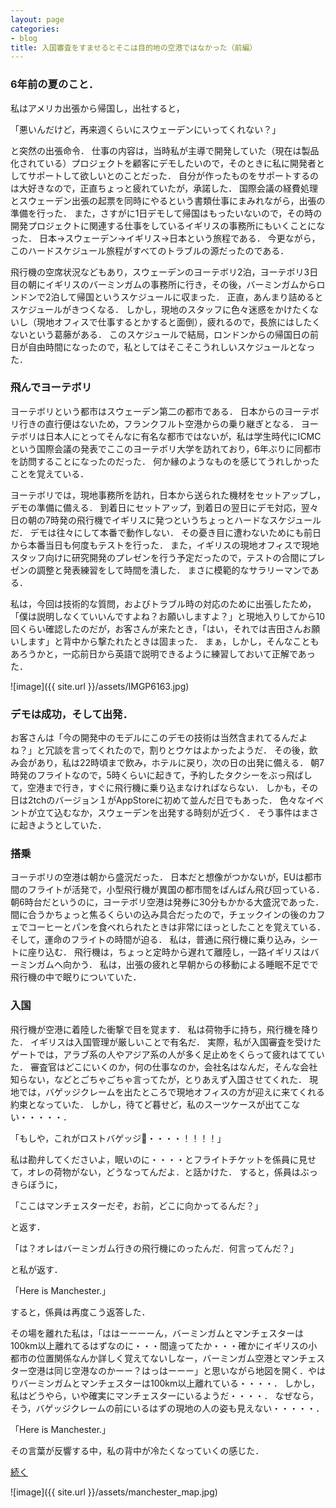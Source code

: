```yaml
---
layout: page
categories:
- blog
title: 入国審査をすませるとそこは目的地の空港ではなかった（前編）
---
```


### 6年前の夏のこと．

私はアメリカ出張から帰国し，出社すると，

「悪いんだけど，再来週くらいにスウェーデンにいってくれない？」

と突然の出張命令．
仕事の内容は，当時私が主導で開発していた（現在は製品化されている）プロジェクトを顧客にデモしたいので，そのときに私に開発者としてサポートして欲しいとのことだった．
自分が作ったものをサポートするのは大好きなので，正直ちょっと疲れていたが，承諾した．
国際会議の経費処理とスウェーデン出張の起票を同時にやるという書類仕事にまみれながら，出張の準備を行った．
また，さすがに1日デモして帰国はもったいないので，その時の開発プロジェクトに関連する仕事をしているイギリスの事務所にもいくことになった．
日本→スウェーデン→イギリス→日本という旅程である．
今更ながら，このハードスケジュール旅程がすべてのトラブルの源だったのである．

飛行機の空席状況などもあり，スウェーデンのヨーテボリ2泊，ヨーテボリ3日目の朝にイギリスのバーミンガムの事務所に行き，その後，バーミンガムからロンドンで2泊して帰国というスケジュールに収まった．
正直，あんまり詰めるとスケジュールがきつくなる．
しかし，現地のスタッフに色々迷惑をかけたくないし（現地オフィスで仕事するとかすると面倒），疲れるので，長旅にはしたくないという葛藤がある．
このスケジュールで結局，ロンドンからの帰国日の前日が自由時間になったので，私としてはそこそこうれしいスケジュールとなった．

### 飛んでヨーテボリ

ヨーテボリという都市はスウェーデン第二の都市である．
日本からのヨーテボリ行きの直行便はないため，フランクフルト空港からの乗り継ぎとなる．
ヨーテボリは日本人にとってそんなに有名な都市ではないが，私は学生時代にICMCという国際会議の発表でここのヨーテボリ大学を訪れており，6年ぶりに同都市を訪問することになったのだった．
何か縁のようなものを感じてうれしかったことを覚えている．

ヨーテボリでは，現地事務所を訪れ，日本から送られた機材をセットアップし，デモの準備に備える．
到着日にセットアップ，到着日の翌日にデモ対応，翌々日の朝の7時発の飛行機でイギリスに発つというちょっとハードなスケジュールだ．
デモは往々にして本番で動作しない．
その憂き目に遭わないためにも前日から本番当日も何度もテストを行った．
また，イギリスの現地オフィスで現地スタッフ向けに研究開発のプレゼンを行う予定だったので，テストの合間にプレゼンの調整と発表練習をして時間を潰した．
まさに模範的なサラリーマンである．

私は，今回は技術的な質問，およびトラブル時の対応のために出張したため，「僕は説明しなくていいんですよね？お願いしますよ？」と現地入りしてから10回くらい確認したのだが，お客さんが来たとき，「はい，それでは吉田さんお願いします」と背中から撃たれたときは固まった．
まぁ，しかし，そんなこともあろうかと，一応前日から英語で説明できるように練習しておいて正解であった．

![image]({{ site.url }}/assets/IMGP6163.jpg)

### デモは成功，そして出発．

お客さんは「今の開発中のモデルにこのデモの技術は当然含まれてるんだよね？」と冗談を言ってくれたので，割りとウケはよかったようだ．
その後，飲み会があり，私は22時頃まで飲み，ホテルに戻り，次の日の出発に備える．
朝7時発のフライトなので，5時くらいに起きて，予約したタクシーをぶっ飛ばして，空港まで行き，すぐに飛行機に乗り込まなければならない．
しかも，その日は2tchのバージョン１がAppStoreに初めて並んだ日でもあった．
色々なイベントが立て込むなか，スウェーデンを出発する時刻が近づく．
そう事件はまさに起きようとしていた．

### 搭乗

ヨーテボリの空港は朝から盛況だった．
日本だと想像がつかないが，EUは都市間のフライトが活発で，小型飛行機が異国の都市間をばんばん飛び回っている．
朝6時台だというのに，ヨーテボリ空港は発券に30分もかかる大盛況であった．
間に合うかちょっと焦るくらいの込み具合だったので，チェックインの後のカフェでコーヒーとパンを食べれられたときは非常にほっとしたことを覚えている．
そして，運命のフライトの時間が迫る．
私は，普通に飛行機に乗り込み，シートに座り込む．
飛行機は，ちょっと定時から遅れて離陸し，一路イギリスはバーミンガムへ向かう．
私は，出張の疲れと早朝からの移動による睡眠不足でで飛行機の中で眠りについていた．

### 入国

飛行機が空港に着陸した衝撃で目を覚ます．
私は荷物手に持ち，飛行機を降りた．
イギリスは入国管理が厳しいことで有名だ．
実際，私が入国審査を受けたゲートでは，アラブ系の人やアジア系の人が多く足止めをくらって疲れはてていた．
審査官はどこにいくのか，何の仕事なのか，会社名はなんだ，そんな会社知らない，などとごちゃごちゃ言ってたが，とりあえず入国させてくれた．
現地では，バゲッジクレームを出たところで現地オフィスの方が迎えに来てくれる約束となっていた．
しかし，待てど暮せど，私のスーツケースが出てこない・・・・・．

「もしや，これがロストバゲッジ・・・・！！！！」

私は勘弁してくださいよ，眠いのに・・・・とフライトチケットを係員に見せて，オレの荷物がない，どうなってんだよ．と話かけた．
すると，係員はぶっきらぼうに，

「ここはマンチェスターだぞ，お前，どこに向かってるんだ？」

と返す．

「は？オレはバーミンガム行きの飛行機にのったんだ．何言ってんだ？」

と私が返す．

「Here is Manchester.」

すると，係員は再度こう返答した．

その場を離れた私は，「ははーーーーん，バーミンガムとマンチェスターは100km以上離れてるはずなのに・・・間違ってたか・・・確かにイギリスの小都市の位置関係なんか詳しく覚えてないしなー，バーミンガム空港とマンチェスター空港は同じ空港なのかーー？はっはーーー」と思いながら地図を開く．やはりバーミンガムとマンチェスターは100km以上離れている・・・・．
しかし，私はどうやら，いや確実にマンチェスターにいるようだ・・・・．
なぜなら，そう，バゲッジクレームの前にいるはずの現地の人の姿も見えない・・・・・．

「Here is Manchester.」

その言葉が反響する中，私の背中が冷たくなっていくの感じた．

[続く](https://sonson.jp/blog/2014/09/01/HereIsManchester2/)

![image]({{ site.url }}/assets/manchester_map.jpg)
